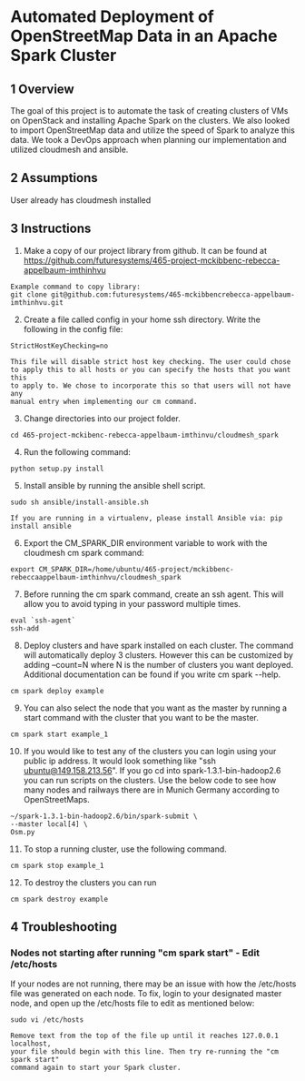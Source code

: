 # Automated Deployment of OpenStreetMap Data in an Apache Spark Cluster

## 1 Overview
The goal of this project is to automate the task of creating clusters of VMs on OpenStack and installing Apache Spark on the clusters. We also looked to import OpenStreetMap data and utilize the speed of Spark to analyze this data. We took a DevOps approach when planning our implementation and utilized cloudmesh and ansible.

## 2 Assumptions
User already has cloudmesh installed

## 3 Instructions
1. Make a copy of our project library from github. It can be found at
https://github.com/futuresystems/465-project-mckibbenc-rebecca-appelbaum-imthinhvu
```
Example command to copy library:
git clone git@github.com:futuresystems/465-mckibbencrebecca-appelbaum-imthinhvu.git
```
2. Create a file called config in your home ssh directory. Write the following
in the config file:
```
StrictHostKeyChecking=no

This file will disable strict host key checking. The user could chose 
to apply this to all hosts or you can specify the hosts that you want this 
to apply to. We chose to incorporate this so that users will not have any 
manual entry when implementing our cm command.
```
3. Change directories into our project folder.
```
cd 465-project-mckibenc-rebecca-appelbaum-imthinvu/cloudmesh_spark
```
4. Run the following command:
```
python setup.py install
```
5. Install ansible by running the ansible shell script.
```
sudo sh ansible/install-ansible.sh

If you are running in a virtualenv, please install Ansible via: pip install ansible
```
6. Export the CM_SPARK_DIR environment variable to work with the cloudmesh cm spark command:
```
export CM_SPARK_DIR=/home/ubuntu/465-project/mckibbenc-rebeccaappelbaum-imthinhvu/cloudmesh_spark
```
7. Before running the cm spark command, create an ssh agent. This will allow you to avoid typing in your password multiple times.
```
eval `ssh-agent`
ssh-add
```
8. Deploy clusters and have spark installed on each cluster. The command will automatically deploy 3 clusters. However this can be customized by adding –count=N where N is the number of clusters you want deployed.
Additional documentation can be found if you write cm spark --help.
```
cm spark deploy example
```
9. You can also select the node that you want as the master by running a start command with the cluster that you want to be the master.
```
cm spark start example_1
```
10. If you would like to test any of the clusters you can login using your public ip address. It would look something like "ssh ubuntu@149.158.213.56". If you go cd into spark-1.3.1-bin-hadoop2.6 you can run scripts on the clusters. Use the below code to see how many nodes and railways there are in Munich Germany according to OpenStreetMaps.
```
~/spark-1.3.1-bin-hadoop2.6/bin/spark-submit \
--master local[4] \
Osm.py
```
11. To stop a running cluster, use the following command.
```
cm spark stop example_1
```
12. To destroy the clusters you can run
```
cm spark destroy example
```

## 4 Troubleshooting 
### Nodes not starting after running "cm spark start" - Edit /etc/hosts
If your nodes are not running, there may be an issue with how the /etc/hosts file was generated on each node. To fix, login to your designated master node, and open up the /etc/hosts file to edit as mentioned below:
```
sudo vi /etc/hosts

Remove text from the top of the file up until it reaches 127.0.0.1 localhost, 
your file should begin with this line. Then try re-running the "cm spark start"
command again to start your Spark cluster.
